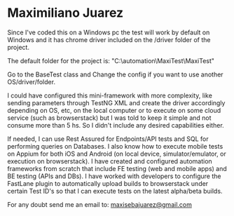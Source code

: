 # Maximiliano Juarez

Since I've coded this on a Windows pc the test will work by default on Windows and it has chrome driver included on the /driver folder of the project.

The default folder for the project is: "C:\automation\MaxiTest\MaxiTest"

Go to the BaseTest class and Change the config if you want to use another OS/driver/folder.

I could have configured this mini-framework with more complexity, like sending parameters through TestNG XML and create the driver accordingly depending on OS, etc, on the local computer or to execute on some cloud service (such as browserstack) but I was told to keep it simple and not consume more than 5 hs. So I didn't include any desired capabilities either.

If needed, I can use Rest Assured for Endpoints/API tests and SQL for performing queries on Databases.
I also know how to execute mobile tests on Appium for both iOS and Android (on local device, simulator/emulator, or execution on browserstack).
I have created and configured automation frameworks from scratch that include FE testing (web and mobile apps) and BE testing (APIs and DBs).
I have worked with developers to configure the FastLane plugin to automatically upload builds to browserstack under certain Test ID's so that I can execute tests on the latest alpha/beta builds.

For any doubt send me an email to: maxisebajuarez@gmail.com